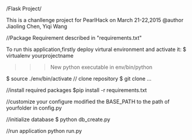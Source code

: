 /Flask Project/

This is a chanllenge project for PearlHack on March 21-22,2015
@author Jiaoling Chen, Yiqi Wang

//Package Requirement described in "requirements.txt"

To run this application,firstly deploy virtural environment and activate it:
$ virtualenv yourprojectname
>>>New python executable in env/bin/python

$ source ./env/bin/activate
// clone repository
$ git clone ...

//install required packages
$pip install -r requirements.txt

//customize your configure
modified the BASE_PATH to the path of yourfolder in config.py

//initialize database
$ python db_create.py

//run application
python run.py
